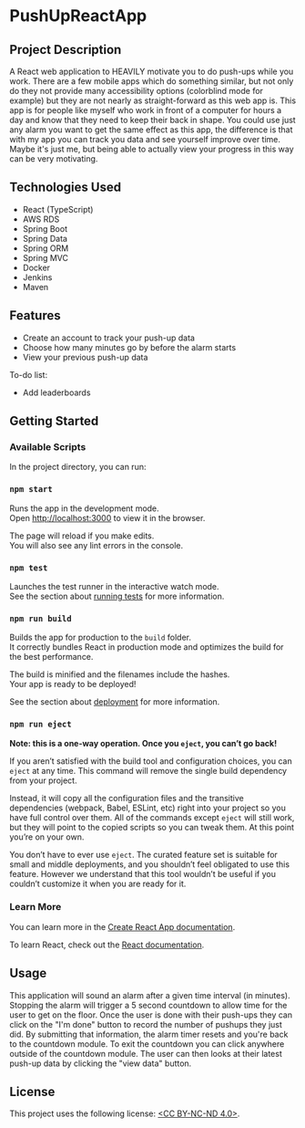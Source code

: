 # PushUpReactApp

## Project Description

A React web application to HEAVILY motivate you to do push-ups while you work. There are a few mobile apps which do something similar, but not only do they not provide many accessibility options (colorblind mode for example) but they are not nearly as straight-forward as this web app is. This app is for people like myself who work in front of a computer for hours a day and know that they need to keep their back in shape. You could use just any alarm you want to get the same effect as this app, the difference is that with my app you can track you data and see yourself improve over time. Maybe it's just me, but being able to actually view your progress in this way can be very motivating. 

## Technologies Used

* React (TypeScript)
* AWS RDS
* Spring Boot
* Spring Data
* Spring ORM
* Spring MVC
* Docker
* Jenkins
* Maven

## Features

* Create an account to track your push-up data
* Choose how many minutes go by before the alarm starts
* View your previous push-up data

To-do list:
* Add leaderboards

## Getting Started
   
### Available Scripts

In the project directory, you can run:

### `npm start`

Runs the app in the development mode.\
Open [http://localhost:3000](http://localhost:3000) to view it in the browser.

The page will reload if you make edits.\
You will also see any lint errors in the console.

### `npm test`

Launches the test runner in the interactive watch mode.\
See the section about [running tests](https://facebook.github.io/create-react-app/docs/running-tests) for more information.

### `npm run build`

Builds the app for production to the `build` folder.\
It correctly bundles React in production mode and optimizes the build for the best performance.

The build is minified and the filenames include the hashes.\
Your app is ready to be deployed!

See the section about [deployment](https://facebook.github.io/create-react-app/docs/deployment) for more information.

### `npm run eject`

**Note: this is a one-way operation. Once you `eject`, you can’t go back!**

If you aren’t satisfied with the build tool and configuration choices, you can `eject` at any time. This command will remove the single build dependency from your project.

Instead, it will copy all the configuration files and the transitive dependencies (webpack, Babel, ESLint, etc) right into your project so you have full control over them. All of the commands except `eject` will still work, but they will point to the copied scripts so you can tweak them. At this point you’re on your own.

You don’t have to ever use `eject`. The curated feature set is suitable for small and middle deployments, and you shouldn’t feel obligated to use this feature. However we understand that this tool wouldn’t be useful if you couldn’t customize it when you are ready for it.

### Learn More

You can learn more in the [Create React App documentation](https://facebook.github.io/create-react-app/docs/getting-started).

To learn React, check out the [React documentation](https://reactjs.org/).


## Usage

This application will sound an alarm after a given time interval (in minutes). Stopping the alarm will trigger a 5 second countdown to allow time for the user to get on the floor. Once the user is done with their push-ups they can click on the "I'm done" button to record the number of pushups they just did. By submitting that information, the alarm timer resets and you're back to the countdown module. To exit the countdown you can click anywhere outside of the countdown module. The user can then looks at their latest push-up data by clicking the "view data" button.

## License

This project uses the following license: [<CC BY-NC-ND 4.0>](<https://creativecommons.org/licenses/by-nc-nd/4.0/>).
